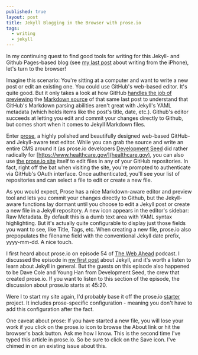 ```yaml
---
published: true
layout: post
title: Jekyll Blogging in the Browser with prose.io
tags: 
  - writing
  - jekyll
---
```


In my continuing quest to find good tools for writing for this Jekyll- and Github Pages-based blog (see [my last post](http://joewiz.org/2013/08/18/mobile-blogging-with-jekyll/) about writing from the iPhone), let's turn to the browser!  

Imagine this scenario: You're sitting at a computer and want to write a new post or edit an existing one.  You could use GitHub's web-based editor.  It's quite good.  But it only takes a look at how GitHub [handles the job of previewing](https://github.com/joewiz/joewiz.github.io/blob/master/_posts/2013-08-18-mobile-blogging-with-jekyll.md) the [Markdown source](https://raw.github.com/joewiz/joewiz.github.io/master/_posts/2013-08-18-mobile-blogging-with-jekyll.md) of that same last post to understand that GitHub's Markdown parsing abilities aren't great with Jekyll's YAML metadata (which holds items like the post's title, date, etc.).  Github's editor succeeds at letting you edit and commit your changes directly to Github, but comes short when it comes to Jekyll Markdown files.

Enter [prose](http://prose.io), a highly polished and beautifully designed web-based GitHub- and Jekyll-aware text editor.  While you can grab the source and write an entire CMS around it (as prose.io developers [Development Seed](http://developmentseed.org/) did rather radically for [https://www.healthcare.gov/](healthcare.gov), you can also use [the prose.io site](http://prose.io) itself to edit files in any of your GitHub repositories.  In fact, right off the bat when visiting the site, you're prompted to authenticate via GitHub's OAuth interface.  Once authenticated, you'll see your list of repositories and can select a file to edit or create a new file.  

As you would expect, Prose has a nice Markdown-aware editor and preview tool and lets you commit your changes directly to Github, but the Jekyll-aware functions lay dormant until you choose to edit a Jekyll post or create a new file in a Jekyll repository.  A new icon appears in the editor's sidebar: Raw Metadata.  By default this is a dumb text area with YAML syntax highlighting.  But it's actually quite configurable to display just those fields you want to see, like Title, Tags, etc.  When creating a new file, prose.io also prepopulates the filename field with the conventional Jekyll date prefix, yyyy-mm-dd.  A nice touch.

I first heard about prose.io on episode 54 of [The Web Ahead](http://5by5.tv/webahead/54) podcast.  I discussed the episode in [my first post](http://joewiz.org/2013/07/23/goodbye-tumblr-hello-github/) about Jekyll, and it's worth a listen to learn about Jekyll in general.  But the guests on this episode also happened to be Dave Cole and Young Han from Development Seed, the crew that created prose.io.  If you want to listen to this section of the episode, the discussion about prose.io starts at 45:20.  

Were I to start my site again, I'd probably base it off the prose.io [starter](https://github.com/prose/starter) project.  It includes prose-specific configuration - meaning you don't have to add this configuration after the fact.

One caveat about prose: If you have started a new file, you will lose your work if you click on the prose.io icon to browse the About link or hit the browser's back button.  Ask me how I know.  This is the second time I've typed this article in prose.io.  So be sure to click on the Save icon.  I've chimed in on an existing issue about this.
